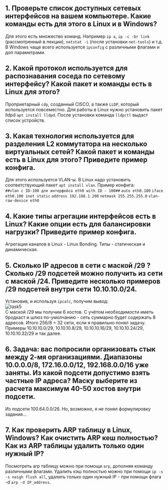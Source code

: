 ## 1. Проверьте список доступных сетевых интерфейсов на вашем компьютере. Какие команды есть для этого в Linux и в Windows?
Для этого есть множество команд. Например ``ip a``, ``ip -c -br link`` (рассмотренный в лекции), ``netstat -i``  (после установки ``net-tools``) и т.д. В Windows чаще всего используется ``ipconfig`` с различными флагами и доп параметрами. 

## 2. Какой протокол используется для распознавания соседа по сетевому интерфейсу? Какой пакет и команды есть в Linux для этого?
Проприетарный ``cdp``, созданный CISCO, а также ``LLDP``, который используется повсеместно. Для работы в Linux нужно установить пакет lldpd ``apt install lldpd``. После установки команда ``lldpctl`` выдаст список устройств.

## 3. Какая технология используется для разделения L2 коммутатора на несколько виртуальных сетей? Какой пакет и команды есть в Linux для этого? Приведите пример конфига.
Для этого используется VLAN-ы. В Linux надо установить соответствующий пакет ``apt install vlan``. Пример конфига:  
``##vlan с ID-100 для интерфейса eth0 with ID - 100##``
``auto eth0.100``
``iface eth0.100 inet static``
``address 192.168.1.200``
``netmask 255.255.255.0``
``vlan-raw-device eth0``

## 4. Какие типы агрегации интерфейсов есть в Linux? Какие опции есть для балансировки нагрузки? Приведите пример конфига.
Агрегация каналов в Linux - Linux Bonding. Типы - статическая и динамическая. 

## 5. Сколько IP адресов в сети с маской /29 ? Сколько /29 подсетей можно получить из сети с маской /24. Приведите несколько примеров /29 подсетей внутри сети 10.10.10.0/24.
Установив, и используя ``ipcalc``, получим вывод:  
![task5](https://user-images.githubusercontent.com/68470186/133156431-4978edae-9335-4a5d-98eb-07fea3034ab4.png)  
С маской /29 мы получим 6 хостов. С учётом необходимости иметь бродкаст и шлюз по-умолчанию - сеть суммарно будет содержать 8 адресов. Итого 256/8 = 32 сети, если я правильно понял задачу.  Примеры 10.10.10.0/29, 10.10.10.8/29, 10.10.10.16/29, 10.10.10.24/29, 10.10.10.32/29 и так далее.


## 6. Задача: вас попросили организовать стык между 2-мя организациями. Диапазоны 10.0.0.0/8, 172.16.0.0/12, 192.168.0.0/16 уже заняты. Из какой подсети допустимо взять частные IP адреса? Маску выберите из расчета максимум 40-50 хостов внутри подсети.
Из подсети 100.64.0.0/26. Но, возможно, я не понял формулировку задания...


## 7. Как проверить ARP таблицу в Linux, Windows? Как очистить ARP кеш полностью? Как из ARP таблицы удалить только один нужный IP?
Посмотреть arp таблицу можно при помощи ``arp``, дополняя команду различными флагами. Удалить кэш полностью можно при помощи ``ip -s -s neigh flush all``, удалить только один нужный IP - при помощи флага -d ``arp -d IP_address``.
